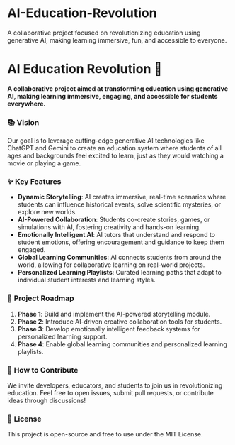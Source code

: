 # AI-Education-Revolution
A collaborative project focused on revolutionizing education using generative AI, making learning immersive, fun, and accessible to everyone.

# AI Education Revolution 🚀

**A collaborative project aimed at transforming education using generative AI, making learning immersive, engaging, and accessible for students everywhere.**

### 📚 **Vision**
Our goal is to leverage cutting-edge generative AI technologies like ChatGPT and Gemini to create an education system where students of all ages and backgrounds feel excited to learn, just as they would watching a movie or playing a game.

### ✨ **Key Features**
- **Dynamic Storytelling**: AI creates immersive, real-time scenarios where students can influence historical events, solve scientific mysteries, or explore new worlds.
- **AI-Powered Collaboration**: Students co-create stories, games, or simulations with AI, fostering creativity and hands-on learning.
- **Emotionally Intelligent AI**: AI tutors that understand and respond to student emotions, offering encouragement and guidance to keep them engaged.
- **Global Learning Communities**: AI connects students from around the world, allowing for collaborative learning on real-world projects.
- **Personalized Learning Playlists**: Curated learning paths that adapt to individual student interests and learning styles.

### 🎯 **Project Roadmap**
1. **Phase 1**: Build and implement the AI-powered storytelling module.
2. **Phase 2**: Introduce AI-driven creative collaboration tools for students.
3. **Phase 3**: Develop emotionally intelligent feedback systems for personalized learning support.
4. **Phase 4**: Enable global learning communities and personalized learning playlists.

### 👥 **How to Contribute**
We invite developers, educators, and students to join us in revolutionizing education. Feel free to open issues, submit pull requests, or contribute ideas through discussions!

### 📄 **License**
This project is open-source and free to use under the MIT License.
